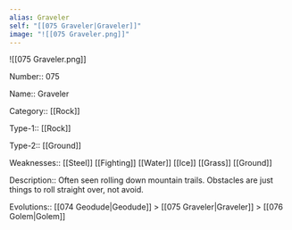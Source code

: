 ```yaml
---
alias: Graveler
self: "[[075 Graveler|Graveler]]"
image: "![[075 Graveler.png]]"
---
```


![[075 Graveler.png]]


Number:: 075

Name:: Graveler

Category:: [[Rock]]

Type-1:: [[Rock]]

Type-2:: [[Ground]]

Weaknesses:: [[Steel]] [[Fighting]] [[Water]] [[Ice]] [[Grass]] [[Ground]]

Description:: Often seen rolling down mountain trails. Obstacles are just things to roll straight over, not avoid.

Evolutions:: [[074 Geodude|Geodude]] > [[075 Graveler|Graveler]] > [[076 Golem|Golem]]